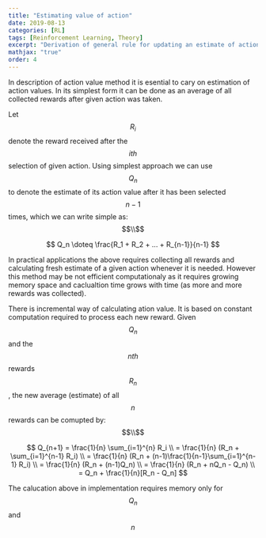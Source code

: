 ```yaml
---
title: "Estimating value of action"
date: 2019-08-13
categories: [RL]
tags: [Reinforcement Learning, Theory]
excerpt: "Derivation of general rule for updating an estimate of action's value in an incremental way"
mathjax: "true"
order: 4
---
```


In description of action value method it is esential to cary on estimation of action values. In its simplest form it can be done as an average of all collected rewards after given action was taken. 

Let $$R_i$$ denote the reward received after the $$ith$$ selection of given action. Using simplest approach we can use $$Q_n$$ to denote the estimate of its action value after it has been selected $$n-1$$ times, which we can write simple as: 
$$\\$$

$$ Q_n \doteq \frac{R_1 + R_2 + ... + R_{n-1}}{n-1} $$

In practical applications the above requires collecting all rewards and calculating fresh estimate of a given action whenever it is needed. However this method may be not efficient computationaly as it requires growing memory space and caclualtion time grows with time (as more and more rewards was collected).

There is incremental way of calculating ation value. It is based on constant computation required to process each new reward. Given $$Q_n$$ and the $$nth$$ rewards $$R_n$$, the new average (estimate) of all $$n$$ rewards can be comupted by:
$$\\$$

$$ Q_{n+1} = \frac{1}{n} \sum_{i=1}^{n} R_i \\
       = \frac{1}{n} (R_n + \sum_{i=1}^{n-1} R_i) \\
       = \frac{1}{n} (R_n + (n-1)\frac{1}{n-1}\sum_{i=1}^{n-1} R_i) \\
       = \frac{1}{n} (R_n + (n-1)Q_n) \\
       = \frac{1}{n} (R_n + nQ_n - Q_n) \\
       = Q_n + \frac{1}{n}[R_n - Q_n] $$

The calucation above in implementation requires memory only for $$Q_n$$ and $$n$$ 
